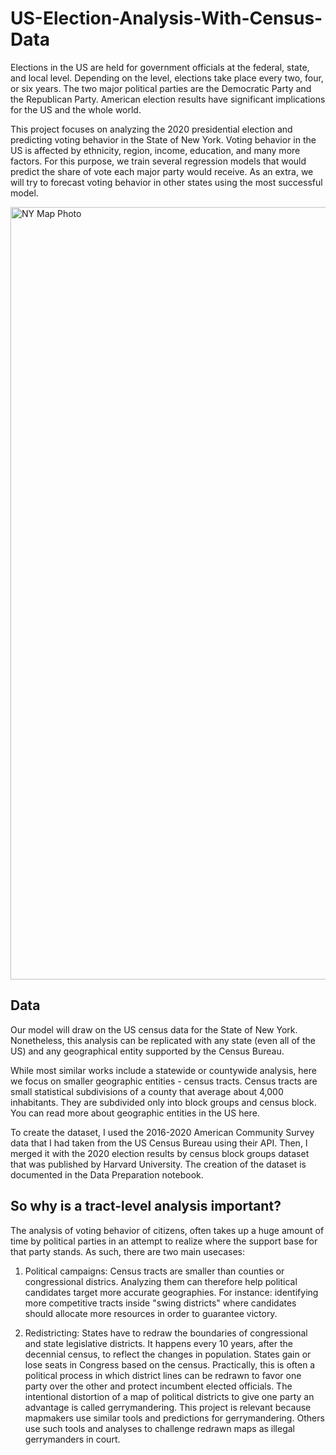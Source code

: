 # US-Election-Analysis-With-Census-Data
Elections in the US are held for government officials at the federal, state, and local level. Depending on the level, elections take place every two, four, or six years. The two major political parties are the Democratic Party and the Republican Party. American election results have significant implications for the US and the whole world.

This project focuses on analyzing the 2020 presidential election and predicting voting behavior in the State of New York. Voting behavior in the US is affected by ethnicity, region, income, education, and many more factors. For this purpose, we train several regression models that would predict the share of vote each major party would receive. As an extra, we will try to forecast voting behavior in other states using the most successful model.

<img width="1236" alt="NY Map Photo" src="https://user-images.githubusercontent.com/96059174/201495914-c2d41d2a-b41c-459e-9afa-728cf5b58874.png">

## Data
Our model will draw on the US census data for the State of New York. Nonetheless, this analysis can be replicated with any state (even all of the US) and any geographical entity supported by the Census Bureau.

While most similar works include a statewide or countywide analysis, here we focus on smaller geographic entities - census tracts. Census tracts are small statistical subdivisions of a county that average about 4,000 inhabitants. They are subdivided only into block groups and census block. You can read more about geographic entities in the US here.

To create the dataset, I used the 2016-2020 American Community Survey data that I had taken from the US Census Bureau using their API. Then, I merged it with the 2020 election results by census block groups dataset that was published by Harvard University. The creation of the dataset is documented in the Data Preparation notebook.

## So why is a tract-level analysis important?
The analysis of voting behavior of citizens, often takes up a huge amount of time by political parties in an attempt to realize where the support base for that party stands. As such, there are two main usecases:

1) Political campaigns: Census tracts are smaller than counties or congressional districs. Analyzing them can therefore help political candidates target more accurate geographies. For instance: identifying more competitive tracts inside "swing districts" where candidates should allocate more resources in order to guarantee victory.

2) Redistricting: States have to redraw the boundaries of congressional and state legislative districts. It happens every 10 years, after the decennial census, to reflect the changes in population. States gain or lose seats in Congress based on the census. Practically, this is often a political process in which district lines can be redrawn to favor one party over the other and protect incumbent elected officials. The intentional distortion of a map of political districts to give one party an advantage is called gerrymandering. This project is relevant because mapmakers use similar tools and predictions for gerrymandering. Others use such tools and analyses to challenge redrawn maps as illegal gerrymanders in court.
